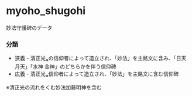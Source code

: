 # myoho_shugohi
妙法守護碑のデータ

### 分類
* 狭義 - 清正光<sub>※</sub>の信仰者によって造立され、「妙法」を主銘文に含み、「日天 月天」「水神 金神」のどちらかを伴う信仰碑
* 広義 - 清正光<sub>※</sub>信仰者によって造立され、「妙法」を主銘文に含む信仰碑

※清正光の流れをくむ妙法加藤明神を含む
